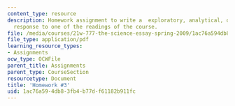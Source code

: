 ```yaml
---
content_type: resource
description: Homework assignment to write a  exploratory, analytical, or persuasive
  response to one of the readings of the course.
file: /media/courses/21w-777-the-science-essay-spring-2009/1ac76a594db83fb4b77df61182b911fc_MIT21W_777s09_assn02_hw3.pdf
file_type: application/pdf
learning_resource_types:
- Assignments
ocw_type: OCWFile
parent_title: Assignments
parent_type: CourseSection
resourcetype: Document
title: 'Homework #3'
uid: 1ac76a59-4db8-3fb4-b77d-f61182b911fc
---
```

